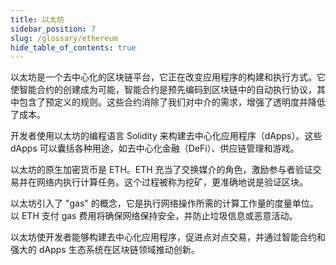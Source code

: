 ```yaml
---
title: 以太坊
sidebar_position: 7
slug: /glossary/ethereum
hide_table_of_contents: true
---
```


以太坊是一个去中心化的区块链平台，它正在改变应用程序的构建和执行方式。它使智能合约的创建成为可能，智能合约是预先编码到区块链中的自动执行协议，其中包含了预定义的规则。这些合约消除了我们对中介的需求，增强了透明度并降低了成本。

开发者使用以太坊的编程语言 Solidity 来构建去中心化应用程序（dApps）。这些 dApps 可以囊括各种用途，如去中心化金融（DeFi）、供应链管理和游戏。

以太坊的原生加密货币是 ETH。ETH 充当了交换媒介的角色，激励参与者验证交易并在网络内执行计算任务。这个过程被称为挖矿，更准确地说是验证区块。

以太坊引入了 "gas" 的概念，它是执行网络操作所需的计算工作量的度量单位。以 ETH 支付 gas 费用将确保网络保持安全，并防止垃圾信息或恶意活动。

以太坊使开发者能够构建去中心化应用程序，促进点对点交易，并通过智能合约和强大的 dApps 生态系统在区块链领域推动创新。
